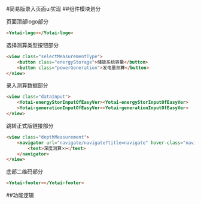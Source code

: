 #简易版录入页面ui实现
##组件模块划分

页面顶部logo部分
```html
<Yotai-logo></Yotai-logo>
```
选择测算类型按钮部分
```html
<view class="selectMeasurementType">
	<button class="energyStorage">储能系统容量</button>
	<button class="powerGeneration">发电量测算</button>
</view>
```
录入测算数据部分
```html
<view class="dataInput">
	<Yotai-energyStorInputOfEasyVer><Yotai-energyStorInputOfEasyVer>
	<Yotai-generationInputOfEasyVer><Yotai-generationInputOfEasyVer>
</view>
```
跳转正式版链接部分
```html
<view class="depthMeasurement">
	<navigator url="navigate/navigate?title=navigate" hover-class="navigator-hover">
	    <text>深度测算>></text>
	</navigator>
</view>
```
底部二维码部分
```html
<Yotai-footer></Yotai-footer>
```
##功能逻辑

